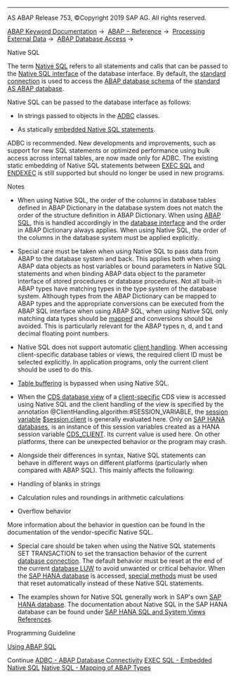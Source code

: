   

* * *

AS ABAP Release 753, ©Copyright 2019 SAP AG. All rights reserved.

[ABAP Keyword Documentation](javascript:call_link\('abenabap.htm'\)) →  [ABAP − Reference](javascript:call_link\('abenabap_reference.htm'\)) →  [Processing External Data](javascript:call_link\('abenabap_language_external_data.htm'\)) →  [ABAP Database Access](javascript:call_link\('abenabap_sql.htm'\)) → 

Native SQL

The term [Native SQL](javascript:call_link\('abennative_sql_glosry.htm'\) "Glossary Entry") refers to all statements and calls that can be passed to the [Native SQL interface](javascript:call_link\('abennative_sql_interface_glosry.htm'\) "Glossary Entry") of the database interface. By default, the [standard connection](javascript:call_link\('abenstandard_db_connection_glosry.htm'\) "Glossary Entry") is used to access the [ABAP database schema](javascript:call_link\('abenabap_db_schema_glosry.htm'\) "Glossary Entry") of the [standard AS ABAP database](javascript:call_link\('abenstandard_db_glosry.htm'\) "Glossary Entry").

Native SQL can be passed to the database interface as follows:

-   In strings passed to objects in the [ADBC](javascript:call_link\('abenadbc.htm'\)) classes.

-   As statically [embedded Native SQL statements](javascript:call_link\('abennativesql.htm'\)).

ADBC is recommended. New developments and improvements, such as support for new SQL statements or optimized performance using bulk access across internal tables, are now made only for ADBC. The existing static embedding of Native SQL statements between [EXEC SQL](javascript:call_link\('abapexec.htm'\)) and [ENDEXEC](javascript:call_link\('abapendexec.htm'\)) is still supported but should no longer be used in new programs.

Notes

-   When using Native SQL, the order of the columns in database tables defined in ABAP Dictionary in the database system does not match the order of the structure definition in ABAP Dictionary. When using [ABAP SQL](javascript:call_link\('abenopen_sql_glosry.htm'\) "Glossary Entry"), this is handled accordingly in the [database interface](javascript:call_link\('abendatabase_interface_glosry.htm'\) "Glossary Entry") and the order in ABAP Dictionary always applies. When using Native SQL, the order of the columns in the database system must be applied explicitly.

-   Special care must be taken when using Native SQL to pass data from ABAP to the database system and back. This applies both when using ABAP data objects as host variables or bound parameters in Native SQL statements and when binding ABAP data object to the parameter interface of stored procedures or database procedures. Not all built-in ABAP types have matching types in the type system of the database system. Although types from the ABAP Dictionary can be mapped to ABAP types and the appropriate conversions can be executed from the ABAP SQL interface when using ABAP SQL, when using Native SQL only matching data types should be [mapped](javascript:call_link\('abennative_sql_type_mapping.htm'\)) and conversions should be avoided. This is particularly relevant for the ABAP types n, d, and t and decimal floating point numbers.

-   Native SQL does not support automatic [client handling](javascript:call_link\('abenclient_handling_glosry.htm'\) "Glossary Entry"). When accessing client-specific database tables or views, the required client ID must be selected explicitly. In application programs, only the current client should be used to do this.

-   [Table buffering](javascript:call_link\('abensap_buffering_glosry.htm'\) "Glossary Entry") is bypassed when using Native SQL.

-   When the [CDS database view](javascript:call_link\('abencds_database_view_glosry.htm'\) "Glossary Entry") of a [client-specific](javascript:call_link\('abencds_client_handling.htm'\)) CDS view is accessed using Native SQL and the client handling of the view is specified by the annotation @ClientHandling.algorithm:#SESSION\_VARIABLE, the [session variable](javascript:call_link\('abensession_variable_glosry.htm'\) "Glossary Entry") [$session.client](javascript:call_link\('abencds_f1_session_variable.htm'\)) is generally evaluated here. Only on [SAP HANA databases](javascript:call_link\('abenhana_database_glosry.htm'\) "Glossary Entry"), is an instance of this session variables created as a HANA session variable [CDS\_CLIENT](javascript:call_link\('abenhana_session_variables.htm'\)). Its current value is used here. On other platforms, there can be unexpected behavior or the program may crash.

-   Alongside their differences in syntax, Native SQL statements can behave in different ways on different platforms (particularly when compared with ABAP SQL). This mainly affects the following:

-   Handling of blanks in strings

-   Calculation rules and roundings in arithmetic calculations

-   Overflow behavior

More information about the behavior in question can be found in the documentation of the vendor-specific Native SQL.

-   Special care should be taken when using the Native SQL statements SET TRANSACTION to set the transaction behavior of the current [database connection](javascript:call_link\('abendatabase_connection_glosry.htm'\) "Glossary Entry"). The default behavior must be reset at the end of the current [database LUW](javascript:call_link\('abendatabase_luw_glosry.htm'\) "Glossary Entry") to avoid unwanted or critical behavior. When the [SAP HANA database](javascript:call_link\('abenhana_database_glosry.htm'\) "Glossary Entry") is accessed, [special methods](javascript:call_link\('abenhana_set_transaction.htm'\)) must be used that reset automatically instead of these Native SQL statements.

-   The examples shown for Native SQL generally work in SAP's own [SAP HANA database](javascript:call_link\('abenhana_database_glosry.htm'\) "Glossary Entry"). The documentation about Native SQL in the SAP HANA database can be found under [SAP HANA SQL and System Views References](https://help.sap.com/viewer/4fe29514fd584807ac9f2a04f6754767/2.0.00/en-us).

Programming Guideline

[Using ABAP SQL](javascript:call_link\('abendatabase_access_guidl.htm'\) "Guideline")

Continue
[ADBC - ABAP Database Connectivity](javascript:call_link\('abenadbc.htm'\))
[EXEC SQL - Embedded Native SQL](javascript:call_link\('abennativesql.htm'\))
[Native SQL - Mapping of ABAP Types](javascript:call_link\('abennative_sql_type_mapping.htm'\))